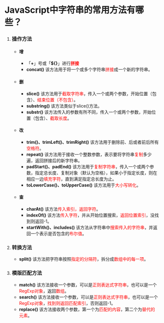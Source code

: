 # JavaScript中字符串的常用方法有哪些？

1. ### 操作方法

   + #### 增

     + 「**+**」号或「**${}**」进行<font color="red">**拼接**</font>
     + **concat()**	该方法用于将一个或多个字符串<font color="red">拼接</font>成一个新的字符串。

   + #### 删

     + **slice()**	该方法用于<font color="red">截取字符串</font>，传入一个或两个参数，开始位置（包含）、<font color="red">结束位置（不包含）</font>。
     + **substring()**	该方法类似于slice()方法。
     + **substr()**	该方法传入的参数有所不同，传入一个或两个参数，开始位置（包含）、<font color="red">截取长度</font>。

   + #### 改

     + **trim()、trimLeft()、trimRight()**	该方法用于删除前、后或者前后所有<font color="red">空格符</font>。
     + **repeat()**	该方法用于接收一个整数参数，表示要将字符串<font color="red">复制</font>多少遍，返回拼接后的新字符串。
     + **padStart()、padEnd()**	该方法用于<font color="red">复制字符串</font>，传入一个或两个参数，指定总长度、复制对象（默认为空格），如果小于指定长度，则在相应一边<font color="red">填充字符</font>，直到满足指定总长度为止。
     + **toLowerCase()、toUpperCase()**	该方法用于<font color="red">大小写转化</font>。

   + #### 查

     + **charAt()**	该方法<font color="red">传入索引，返回字符</font>。
     + **indexOf()**	该方法<font color="red">传入字符</font>，并从开始位置搜索，<font color="red">返回位置索引</font>，没找到则返回-1。
     + **startWith()、includes()**	该方法从字符串中<font color="red">搜索传入的字符串</font>，并返回一个表示是否包含的<font color="red">布尔值</font>。

2. ### 转换方法

   + **split()**	该方法把字符串按照<font color="red">指定的分隔符</font>，拆分成<font color="red">数组中的每一项</font>。

3. ### 模版匹配方法

   + **match()**	该方法接收一个参数，可以是<font color="red">正则表达式字符串</font>，也可以是一个<font color="red">RegExp对象</font>，返回<font color="red">数组</font>。
   + **search()**	该方法接收一个参数，可以是<font color="red">正则表达式字符串</font>，也可以是一个<font color="red">RegExp对象</font>，<font color="red">找到则返回匹配索引</font>，否则返回-1。
   + **replace()**	该方法接收两个参数，第一个为<font color="red">匹配的内容</font>，第二个为<font color="red">替代的元素</font>。